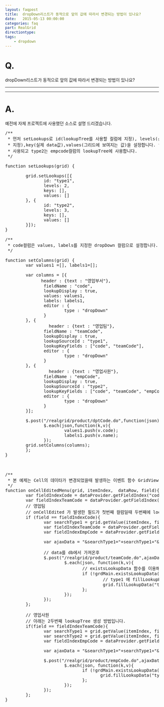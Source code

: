 ```yaml
---
layout: faqpost
title:  dropDown리스트가 동적으로 앞의 값에 따라서 변경되는 방법이 있나요?
date:   2015-05-13 00:00:00
categories: faq
part: RealGrid
directiontype: 
tags:
    - dropdown
---
```


# Q.

dropDown리스트가 동적으로 앞의 값에 따라서 변경되는 방법이 있나요?

---
***

# A.

예전에 자체 프로젝트에 사용했던 소스로 설명 드리겠습니다.

<pre class="prettyprint">
/**
 * 먼저 setLookups로 id(lookupTree를 사용할 컬럼에 지정), levels(선행조건 갯수+ 자신 컬럼 갯수를
 * 지정),key(실제 data값),values(그리드에 보여지는 값)을 설정합니다. type1은 teamcode컬럼의 lookupTree에
 * 사용되고 type2는 empcode컬럼의 lookupTree에 사용합니다.
 */
 
function setLookups(grid) {
              
        grid.setLookups([{
               id: "type1",
               levels: 2,
               keys: [],
               values: []
        }, {
               id: "type2",
               levels: 3,
               keys: [],
               values: []
        }]);
}
 
/**
 * code컬럼은 values, labels를 지정한 dropDown 컬럼으로 설정합니다.
 */
 
function setColumns(grid) {
        var values1 =[], labels1=[];
       
        var columns = [{
              header : {text : "영업부서"},
               fieldName : "code",
               lookupDisplay : true,
               values: values1,
               labels: labels1,
               editor : {
                       type : "dropDown"
               }
        }, {
            	 header : {text : "영업팀"},
               fieldName : "teamCode",
               lookupDisplay : true,
               lookupSourceId : "type1",
               lookupKeyFields : ["code", "teamCode"],
               editor : {
                       type : "dropDown"
               }
        }, {
                 header : {text : "영업사원"},
               fieldName : "empCode",
               lookupDisplay : true,
               lookupSourceId : "type2",
               lookupKeyFields : ["code", "teamCode", "empCode"],
               editor : {
                       type : "dropDown"
               }
        }];
 
        $.post("/realgrid/product/dptCode.do",function(json){
               $.each(json,function(k,v){
                       values1.push(v.code);
                       labels1.push(v.name);
               });
        grid.setColumns(columns);
        };
}
 


/**
 * 본 예제는 Cell의 데이타가 변경되었을때 발생하는 이벤트 함수 GridView.onCellEdited를 사용하엿습니다.
 */
function onCellEditedMenu(grid, itemIndex,  dataRow, field){
        var fieldIndexCode = dataProvider.getFieldIndex("code");
        var fieldIndexTeamCode = dataProvider.getFieldIndex("teamCode");
        // 영업팀
        // onCellEdited 가 발생한 필드가 첫번째 컬럼일때 두번째에 lookupTree를 생성합니다.
        if (field == fieldIndexCode){
               var searchType1 = grid.getValue(itemIndex, fieldIndexCode);
               var fieldIndexTeamCode = dataProvider.getFieldIndex("teamCode");
               var fieldIndexEmpCode = dataProvider.getFieldIndex("empCode");
 
               var ajaxData = "&searchType1="+searchType1+"&searchType2=";
              
               // data를 db에서 가져온후
               $.post("/realgrid/product/teamCode.do",ajaxData,function(json){
                       $.each(json, function(k,v){
                              // existsLookupData 함수를 이용해서 해당값이 없으면
                              if (!grdMain.existsLookupData("type1", [searchType1, v.teamCode])) {
                                      // type1 에 fillLookupData 이용해서 트리 값을 채워줍니다.
                                      grid.fillLookupData("type1",{"rows" :  [[searchType1, v.teamCode, v.teamName]]});
                              };
                       });
               });
        };
       
        // 영업사원
        // 아래는 2두번째 lookupTree 생성 방법입니다.
        if(field == fieldIndexTeamCode){
               var searchType1 = grid.getValue(itemIndex, fieldIndexCode);
               var searchType2 = grid.getValue(itemIndex, fieldIndexTeamCode);
               var fieldIndexEmpCode = dataProvider.getFieldIndex("empCode");
 
               var ajaxData = "&searchType1="+searchType1+"&searchType2="+searchType2;
              
               $.post("/realgrid/product/empCode.do",ajaxData,function(json){
                       $.each(json, function(k,v){
                              if (!grdMain.existsLookupData("type2", [searchType1, searchType2, v.empCode])) {
                                     grid.fillLookupData("type2", { "rows" :  [[searchType1, searchType2, v.empCode, v.empName]]});
                              };
                       });
               });
        };
}
</pre>
